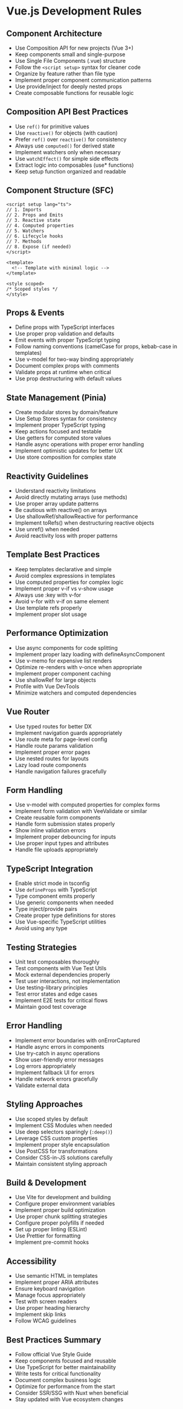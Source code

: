 # Vue.js Development Rules

## Component Architecture
- Use Composition API for new projects (Vue 3+)
- Keep components small and single-purpose
- Use Single File Components (.vue) structure
- Follow the `<script setup>` syntax for cleaner code
- Organize by feature rather than file type
- Implement proper component communication patterns
- Use provide/inject for deeply nested props
- Create composable functions for reusable logic

## Composition API Best Practices
- Use `ref()` for primitive values
- Use `reactive()` for objects (with caution)
- Prefer `ref()` over `reactive()` for consistency
- Always use `computed()` for derived state
- Implement watchers only when necessary
- Use `watchEffect()` for simple side effects
- Extract logic into composables (use* functions)
- Keep setup function organized and readable

## Component Structure (SFC)
```vue
<script setup lang="ts">
// 1. Imports
// 2. Props and Emits
// 3. Reactive state
// 4. Computed properties
// 5. Watchers
// 6. Lifecycle hooks
// 7. Methods
// 8. Expose (if needed)
</script>

<template>
  <!-- Template with minimal logic -->
</template>

<style scoped>
/* Scoped styles */
</style>
```

## Props & Events
- Define props with TypeScript interfaces
- Use proper prop validation and defaults
- Emit events with proper TypeScript typing
- Follow naming conventions (camelCase for props, kebab-case in templates)
- Use v-model for two-way binding appropriately
- Document complex props with comments
- Validate props at runtime when critical
- Use prop destructuring with default values

## State Management (Pinia)
- Create modular stores by domain/feature
- Use Setup Stores syntax for consistency
- Implement proper TypeScript typing
- Keep actions focused and testable
- Use getters for computed store values
- Handle async operations with proper error handling
- Implement optimistic updates for better UX
- Use store composition for complex state

## Reactivity Guidelines
- Understand reactivity limitations
- Avoid directly mutating arrays (use methods)
- Use proper array update patterns
- Be cautious with reactive() on arrays
- Use shallowRef/shallowReactive for performance
- Implement toRefs() when destructuring reactive objects
- Use unref() when needed
- Avoid reactivity loss with proper patterns

## Template Best Practices
- Keep templates declarative and simple
- Avoid complex expressions in templates
- Use computed properties for complex logic
- Implement proper v-if vs v-show usage
- Always use :key with v-for
- Avoid v-for with v-if on same element
- Use template refs properly
- Implement proper slot usage

## Performance Optimization
- Use async components for code splitting
- Implement proper lazy loading with defineAsyncComponent
- Use v-memo for expensive list renders
- Optimize re-renders with v-once when appropriate
- Implement proper component caching
- Use shallowRef for large objects
- Profile with Vue DevTools
- Minimize watchers and computed dependencies

## Vue Router
- Use typed routes for better DX
- Implement navigation guards appropriately
- Use route meta for page-level config
- Handle route params validation
- Implement proper error pages
- Use nested routes for layouts
- Lazy load route components
- Handle navigation failures gracefully

## Form Handling
- Use v-model with computed properties for complex forms
- Implement form validation with VeeValidate or similar
- Create reusable form components
- Handle form submission states properly
- Show inline validation errors
- Implement proper debouncing for inputs
- Use proper input types and attributes
- Handle file uploads appropriately

## TypeScript Integration
- Enable strict mode in tsconfig
- Use `defineProps` with TypeScript
- Type component emits properly
- Use generic components when needed
- Type inject/provide pairs
- Create proper type definitions for stores
- Use Vue-specific TypeScript utilities
- Avoid using any type

## Testing Strategies
- Unit test composables thoroughly
- Test components with Vue Test Utils
- Mock external dependencies properly
- Test user interactions, not implementation
- Use testing-library principles
- Test error states and edge cases
- Implement E2E tests for critical flows
- Maintain good test coverage

## Error Handling
- Implement error boundaries with onErrorCaptured
- Handle async errors in components
- Use try-catch in async operations
- Show user-friendly error messages
- Log errors appropriately
- Implement fallback UI for errors
- Handle network errors gracefully
- Validate external data

## Styling Approaches
- Use scoped styles by default
- Implement CSS Modules when needed
- Use deep selectors sparingly (`:deep()`)
- Leverage CSS custom properties
- Implement proper style encapsulation
- Use PostCSS for transformations
- Consider CSS-in-JS solutions carefully
- Maintain consistent styling approach

## Build & Development
- Use Vite for development and building
- Configure proper environment variables
- Implement proper build optimization
- Use proper chunk splitting strategies
- Configure proper polyfills if needed
- Set up proper linting (ESLint)
- Use Prettier for formatting
- Implement pre-commit hooks

## Accessibility
- Use semantic HTML in templates
- Implement proper ARIA attributes
- Ensure keyboard navigation
- Manage focus appropriately
- Test with screen readers
- Use proper heading hierarchy
- Implement skip links
- Follow WCAG guidelines

## Best Practices Summary
- Follow official Vue Style Guide
- Keep components focused and reusable
- Use TypeScript for better maintainability
- Write tests for critical functionality
- Document complex business logic
- Optimize for performance from the start
- Consider SSR/SSG with Nuxt when beneficial
- Stay updated with Vue ecosystem changes